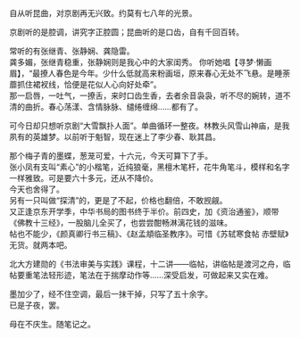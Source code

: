 自从听昆曲，对京剧再无兴致。约莫有七八年的光景。 

京剧听的是腔调，讲究字正腔圆；昆曲听的是口齿，自有千回百转。 

常听的有张继青、张静娴、龚隐雷。  
龚多媚，张继青稳重，张静娴则是我心中的大家闺秀。
你听她唱【寻梦·懒画眉】，“最撩人春色是今年。少什么低就高来粉画垣，原来春心无处不飞悬。是睡荼蘼抓住裙衩线，恰便是花似人心向好处牵”。  
那一启唇，一吐气，一撩舌，来时口齿生香，去者余音袅袅，听不尽的婉转，道不清的曲折。春心荡漾、含情脉脉、缱绻缠绵……都有了。  

可今日却只想听京剧“大雪飘扑人面”。单曲循环一整夜。林教头风雪山神庙，是我夙有的英雄梦。以前听于魁智，现在迷上了李少春、耿其昌。

那个梅子青的墨蝶，葱茏可爱，十六元，今天可算下了手。  
张小凤有支叫“素心”的小楷笔，近纯狼毫，黑檀木笔杆，花牛角笔斗，模样和名字一样雅致。可是要六十多元，还从不降价。  
今天也舍得了。  
另有一只叫做“探清”的，更是了不起，价格也翻倍，不敢觊觎。  
又正逢京东开学季，中华书局的图书终于半价。前四史，加《资治通鉴》，顺带《佛教十三经》，一股脑儿全买了，也尝尝酣畅淋漓花钱的滋味。  
帖也不能少，《颜真卿行书三稿》、《赵孟頫临圣教序》。可惜《苏轼寒食帖 赤壁赋》无货。就两本吧。

北大方建勋的《书法审美与实践》课程，十二讲——临帖，讲临帖是渡河之舟，临帖要重笔法轻形迹，笔法在于揣摩动作等……深受启发，可做起来又实在难。

墨加少了，经不住空调，最后一抹干掉，只写了五十余字。  
已是子夜，罢。

母在不庆生。随笔记之。
